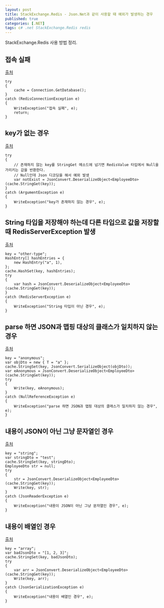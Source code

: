 ```yaml
---
layout: post
title: StackExchange.Redis - Json.Net과 같이 사용할 때 예외가 발생하는 경우
published: true
categories: [.NET]
tags: c# .net StackExchange.Redis redis
---
```

StackExchange.Redis 사용 방법 정리.  
  
## 접속 실패 
[출처](http://igatea.hatenablog.com/entry/2018/03/23/002937 )  
```
try
{
    cache = Connection.GetDatabase();
}
catch (RedisConnectionException e)
{
    WriteException("접속 실패", e);
    return;
}
```
  
  
## key가 없는 경우
[출처](http://igatea.hatenablog.com/entry/2018/03/23/002937 )  
```
try
{
	// 존재하지 않는 key를 StringGet 메소드에 넘기면 RedisValue 타입에서 Null을 가리키는 값을 반환한다.
	// Null인데 Json 디코딩을 해서 예외 발생
    var notExist = JsonConvert.DeserializeObject<EmployeeDto>(cache.StringGet(key));
}
catch (ArgumentException e)
{
    WriteException("key가 존재하지 않는 경우", e);
}
```
  
  
## String 타입을 저장해야 하는데 다른 타입으로 값을 저장할 때 RedisServerException 발생
[출처](http://igatea.hatenablog.com/entry/2018/03/23/002937 )  
```
key = "other-type";
HashEntry[] hashEntries = {
    new HashEntry("a", 1),
};
cache.HashSet(key, hashEntries);
try
{
    var hash = JsonConvert.DeserializeObject<EmployeeDto>(cache.StringGet(key));
}
catch (RedisServerException e)
{
    WriteException("String 타입이 아닌 경우", e);
}
```
  
  
## parse 하면 JSON과 맵핑 대상의 클래스가 일치하지 않는 경우 
[출처](http://igatea.hatenablog.com/entry/2018/03/23/002937 )  
```
key = "anonymous";
var objDto = new { T = "a" };
cache.StringSet(key, JsonConvert.SerializeObject(objDto));
var eAnonymous = JsonConvert.DeserializeObject<EmployeeDto>(cache.StringGet(key));
try
{
    Write(key, eAnonymous);
}
catch (NullReferenceException e)
{
    WriteException("parse 하면 JSON과 맵핑 대상의 클래스가 일치하지 않는 경우", e);
}
```
  
  
## 내용이 JSON이 아닌 그냥 문자열인 경우 
[출처](http://igatea.hatenablog.com/entry/2018/03/23/002937 )  
```
key = "string";
var stringDto = "test";
cache.StringSet(key, stringDto);
EmployeeDto str = null;
try
{
    str = JsonConvert.DeserializeObject<EmployeeDto>(cache.StringGet(key));
    Write(key, str);
}
catch (JsonReaderException e)
{
    WriteException("내용이 JSON이 아닌 그냥 문자열인 경우", e);
}
```
  
  
## 내용이 배열인 경우
[출처](http://igatea.hatenablog.com/entry/2018/03/23/002937 )  
```
key = "array";
var badJsonDto = "[1, 2, 3]";
cache.StringSet(key, badJsonDto);
try
{
    var arr = JsonConvert.DeserializeObject<EmployeeDto>(cache.StringGet(key));
    Write(key, arr);
}
catch (JsonSerializationException e)
{
    WriteException("내용이 배열인 경우", e);
}  
```